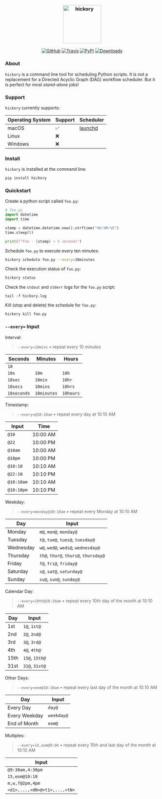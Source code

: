 <h3 align="center">
  <img src="https://raw.githubusercontent.com/maxhumber/hickory/master/logo/hickory.png" width="125px" alt="hickory">
</h3>
<p align="center">
  <a href="https://github.com/maxhumber/hickory"><img alt="GitHub" src="https://img.shields.io/github/license/maxhumber/hickory"></a>
  <a href="https://travis-ci.org/maxhumber/hickory"><img alt="Travis" src="https://img.shields.io/travis/maxhumber/hickory.svg"></a>
  <a href="https://pypi.python.org/pypi/hickory"><img alt="PyPI" src="https://img.shields.io/pypi/v/hickory.svg"></a>
  <a href="https://pepy.tech/project/hickory"><img alt="Downloads" src="https://pepy.tech/badge/hickory"></a>
</p>


### About

`hickory` is a command line tool for scheduling Python scripts. It is not a replacement for a Directed Acyclic Graph (DAG) workflow scheduler. But it is perfect for most *stand-alone* jobs! 



### Support 

`hickory` currently supports:

| Operating System | Support | Scheduler                                        |
| ---------------- | ------- | ------------------------------------------------ |
| macOS            | ✅       | [launchd](https://en.wikipedia.org/wiki/Launchd) |
| Linux            | ❌       |                                                  |
| Windows          | ❌       |                                                  |



### Install

`hickory` is installed at the command line:

```sh
pip install hickory
```



### Quickstart

Create a python script called `foo.py`:

```python
# foo.py
import datetime
import time

stamp = datetime.datetime.now().strftime("%H:%M:%S")
time.sleep(5)

print(f"Foo - {stamp} + 5 seconds")
```

Schedule `foo.py` to execute every ten minutes:

```sh
hickory schedule foo.py --every=10minutes
```

Check the execution status of `foo.py`:

```sh
hickory status
```

Check the `stdout` and `stderr` logs for the `foo.py` script:

```
tail -f hickory.log
```

Kill (stop and delete) the schedule for `foo.py`:

```sh
hickory kill foo.py
```



### `--every=` Input



Interval:

> `--every=10mins` • repeat every 10 minutes

| Seconds     | Minutes     | Hours     |
| ----------- | ----------- | --------- |
| `10`        |             |           |
| `10s`       | `10m`       | `10h`     |
| `10sec`     | `10min`     | `10hr`    |
| `10secs`    | `10mins`    | `10hrs`   |
| `10seconds` | `10minutes` | `10hours` |



Timestamp:

> `--every=@10:10am` • repeat every day at 10:10 AM

| Input      | Time     |
| ---------- | -------- |
| `@10`      | 10:00 AM |
| `@22`      | 10:00 PM |
| `@10am`    | 10:00 AM |
| `@10pm`    | 10:00 PM |
| `@10:10`   | 10:10 AM |
| `@22:10`   | 10:10 PM |
| `@10:10am` | 10:10 AM |
| `@10:10pm` | 10:10 PM |



Weekday:

> `--every=monday@10:10am` • repeat every Monday at 10:10 AM

| Day       | Input    |
| ---------------- | --------------------------------- |
| Monday           | `m@`, `mon@`, `monday@`           |
| Tuesday          | `t@`, `tue@`, `tues@`, `tuesday@` |
| Wednesday        | `w@`, `wed@`, `weds@`, `wednesday@`       |
| Thursday         | `th@`, `thur@`, `thurs@`, `thursday@`     |
| Friday           | `f@`, `fri@`, `friday@`                 |
| Saturday         | `s@`, `sat@`, `saturday@`               |
| Sunday           | `su@`, `sun@`, `sunday@`               |



Calendar Day:

> `--every=10th@10:10am` • repeat every 10th day of the month at 10:10 AM

| Day  | Input          |
| ---- | -------------- |
| 1st  | `1@`, `1st@`   |
| 2nd  | `2@`, `2nd@`   |
| 3rd  | `3@`, `3rd@`   |
| 4th  | `4@`, `4th@`   |
| 15th | `15@`, `15th@` |
| 31st | `31@`, `31st@` |



Other Days:

>  `--every=eom@10:10am` • repeat every last day of the month at 10:10 AM

| Day       | Input                   |
| ---------------- | --------------------------------- |
| Every Day      | `day@`                              |
| Every Weekday  | `weekday@`                          |
| End of Month   | `eom@`                              |



Multiples:

> `--every=15,eom@9:00` • repeat every 15th and last day of the month at 10:10 AM

| Input                         |
| ----------------------------- |
| `@9:30am,4:30pm`              |
| `15,eom@10:10`                |
| `m,w,f@2pm,4pm`               |
| `<d1>,...,<dN>@<t1>,...,<tN>` |

